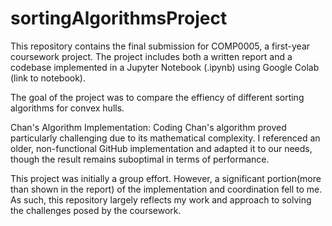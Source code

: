 # sortingAlgorithmsProject
This repository contains the final submission for COMP0005, a first-year coursework project. The project includes both a written report and a codebase implemented in a Jupyter Notebook (.ipynb) using Google Colab (link to notebook).

The goal of the project was to compare the effiency of different sorting algorithms for convex hulls.

Chan's Algorithm Implementation: Coding Chan's algorithm proved particularly challenging due to its mathematical complexity. I referenced an older, non-functional GitHub implementation and adapted it to our needs, though the result remains suboptimal in terms of performance.

This project was initially a group effort. However, a significant portion(more than shown in the report) of the implementation and coordination fell to me. As such, this repository largely reflects my work and approach to solving the challenges posed by the coursework.
